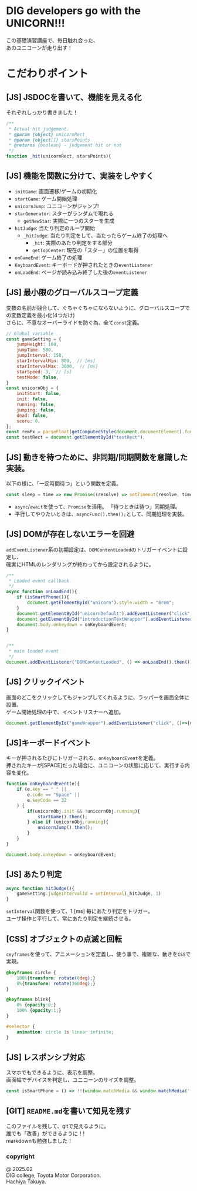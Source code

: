 # DIG developers go with the UNICORN!!!
この基礎演習講座で、毎日触れ合った、  
あのユニコーンが走り出す！


# こだわりポイント

## \[JS\] JSDOCを書いて、機能を見える化
それぞれしっかり書きました！
```js
/**
 * Actual hit judgement.
 * @param {object} unicornRect 
 * @param {object[]} starsPoints 
 * @returns {boolean} - judgement hit or not
 */
function _hit(unicornRect, starsPoints){
```

## \[JS\] 機能を関数に分けて、実装をしやすく
- `initGame`: 画面遷移/ゲームの初期化
- `startGame`: ゲーム開始処理
- `unicornJump`: ユニコーンがジャンプ!
- `starGenerator`: スターがランダムで現れる
  - `getNewStar`: 実際に一つのスターを生成
- `hitJudge`: 当たり判定のループ開始
  - `_hitJudge`: 当たり判定をして、当たったらゲーム終了の処理へ
    - `_hit`: 実際のあたり判定をする部分
    - `getTopCenter`: 現在の「スター」の位置を取得
- `onGameEnd`: ゲーム終了の処理
- `KeyboardEvent`: キーボードが押されたときの`eventListener`
- `onLoadEnd`: ページが読み込み終了した後の`eventListener`


## \[JS\] 最小限のグローバルスコープ定義
変数の名前が競合して、ぐちゃぐちゃにならないように、グローバルスコープでの変数定義を最小化(4つだけ)  
さらに、不意なオーバーライドを防ぐ為、全て`const`定義。
```js
// Global variable
const gameSetting = {
    jumpHeight: 100,
    jumpTime: 500,
    jumpInterval: 150,
    starIntervalMin: 800,  // [ms]
    starIntervalMax: 3000,  // [ms]
    starSpeed: 3,  // [s]
    testMode: false,
}
const unicornObj = {
    initStart: false,
    init: false,
    running: false,
    jumping: false,
    dead: false,
    score: 0,
};
const remPx = parseFloat(getComputedStyle(document.documentElement).fontSize);
const testRect = document.getElementById("testRect");
```

## \[JS\] 動きを待つために、非同期/同期関数を意識した実装。
以下の様に、「一定時間待つ」という関数を定義。
```js
const sleep = time => new Promise((resolve) => setTimeout(resolve, time));
```
- `async`/`await`を使って、`Promise`を活用。  「待つときは待つ」同期処理。
- 平行してやりたいときは、`asyncFunc().then();`として、同期処理を実装。


## \[JS\] DOMが存在しないエラーを回避
`addEventListener`系の初期設定は、`DOMContentLoaded`のトリガーイベントに設定し、  
確実にHTMLのレンダリングが終わってから設定されるように。
```js
/**
 * Loaded event callback.
 */
async function onLoadEnd(){
    if (isSmartPhone()){
        document.getElementById("unicorn").style.width = "8rem";
    }
    document.getElementById("unicornDefault").addEventListener("click", ()=>{initGame().then();})
    document.getElementById("introductionTextWrapper").addEventListener("click", ()=>{startGame().then();})
    document.body.onkeydown = onKeyboardEvent;
}


/**
 * main loaded event
 */
document.addEventListener("DOMContentLoaded", () => onLoadEnd().then());

```

## \[JS\] クリックイベント
画面のどこをクリックしてもジャンプしてくれるように、ラッパーを画面全体に設置。  
ゲーム開始処理の中で、イベントリスナーへ追加。
```js
document.getElementById("gameWrapper").addEventListener("click", ()=>{unicornJump().then();});
```

## \[JS\]キーボードイベント
キーが押されるたびにトリガーされる、`onKeyboardEvent`を定義。  
押されたキーが\[SPACE\]だった場合に、ユニコーンの状態に応じて、実行する内容を変化。
```js
function onKeyboardEvent(e){
    if (e.key == " " ||
        e.code == "Space" ||      
        e.keyCode == 32      
    ) {
        if(unicornObj.init && !unicornObj.running){
            startGame().then();
        } else if (unicornObj.running){
            unicornJump().then();
        }
    }
}

document.body.onkeydown = onKeyboardEvent;
```

## \[JS\] あたり判定
```js
async function hitJudge(){
    gameSetting.judgeIntervalId = setInterval(_hitJudge, 1)
}
```
`setInterval`関数を使って、1 \[ms\] 毎にあたり判定をトリガー。  
ユーザ操作と平行して、常にあたり判定を継続させる。


## \[CSS\] オブジェクトの点滅と回転
`ceyframes`を使って、アニメーションを定義し、使う事で、複雑な、動きを`CSS`で実現。
```css
@keyframes circle {
    100%{transform: rotate(0deg);}    
    0%{transform: rotate(360deg);}    
}

@keyframes blink{
    0% {opacity:0;}
    100% {opacity:1;}
}

#selector {
    animation: circle 1s linear infinite;
}
```

## \[JS\] レスポンシブ対応
スマホでもできるように、表示を調整。  
画面幅でデバイスを判定し、ユニコーンのサイズを調整。
```js
const isSmartPhone = () => !!(window.matchMedia && window.matchMedia('(max-device-width: 480px)').matches);
```


## \[GIT\] `README.md`を書いて知見を残す
このファイルを残して、gitで見えるように。  
誰でも「改善」ができるように！!  
markdownも勉強しました！


### copyright
@ 2025.02  
DIG college, Toyota Motor Corporation.  
Hachiya Takuya.

